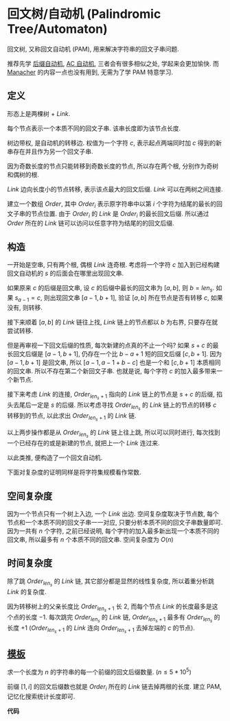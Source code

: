 # 回文树/自动机 (Palindromic Tree/Automaton)

回文树, 又称回文自动机 (PAM), 用来解决字符串的回文子串问题.

推荐先学 [后缀自动机](https://www.luogu.com.cn/blog/Wild-Donkey/hou-zhui-zi-dong-ji-suffix-automaton), [AC 自动机](https://www.luogu.com.cn/blog/Wild-Donkey/ac-zi-dong-ji-ahocorasickalgorithm), 三者会有很多相似之处, 学起来会更加愉快. 而 [Manacher](https://www.luogu.com.cn/blog/Wild-Donkey/manacher-algorithm) 的内容一点也没有用到, 无需为了学 PAM 特意学习.

## 定义

形态上是两棵树 + $Link$.

每个节点表示一个本质不同的回文子串. 该串长度即为该节点长度.

树边带权, 是自动机的转移边. 权值为一个字符 $c$, 表示起点两端同时加 $c$ 得到的新串存在并且作为另一个回文子串.

因为奇数长度的节点只能转移到奇数长度的节点, 所以存在两个根, 分别作为奇树和偶树的根.

$Link$ 边向长度小的节点转移, 表示该点最大的回文后缀. $Link$ 可以在两树之间连接.

建立一个数组 $Order$, 其中 $Order_i$ 表示原字符串中以第 $i$ 个字符为结尾的最长的回文子串的节点位置. 由于 $Order_i$ 的 $Link$ 是 $Order_i$ 的最长回文后缀. 所以通过 $Order$ 所在的 $Link$ 链可以访问以任意字符为结尾的的回文后缀.

## 构造

一开始是空串, 只有两个根, 偶根 $Link$ 连奇根. 考虑将一个字符 $c$ 加入到已经构建回文自动机的 $s$ 的后面会在哪里出现回文串. 

如果原来 $c$ 的后缀是回文串, 设 $c$ 的后缀中最长的回文串为 $[a, b]$, 则 $b = len_s$. 如果 $s_{a - 1} = c$, 则出现回文串 $[a - 1, b + 1]$, 验证 $[a, b]$ 所在节点是否有转移 $c$, 如果没有, 则转移.

接下来顺着 $[a, b]$ 的 $Link$ 链往上找, $Link$ 链上的节点都以 $b$ 为右界, 只要存在就尝试转移.

但是再审视一下回文后缀的性质, 每次新建的点真的不止一个吗? 如果 $s + c$ 的最长回文后缀是 $[a - 1, b + 1]$, 仍存在一个比 $b - a + 1$ 短的回文后缀 $[c, b + 1]$. 因为 $[a - 1, b + 1]$ 是回文串, 所以 $[a - 1, a - 1 + b - c]$ 也是一个和 $[c, b + 1]$ 本质相同的回文串. 所以不存在第二个新回文子串. 也就是说, 每个字符 $c$ 的加入最多带来一个新节点.

接下来考虑 $Link$ 的连接, $Order_{len_s + 1}$ 指向的 $Link$ 链上的节点是 $s + c$ 的后缀, 掐头去尾后一定是 $s$ 的后缀. 所以考虑寻找 $Order_{len_s}$ 的 $Link$ 链上的节点的转移 $c$ 转移到的节点, 以此求出 $Order_{len_s + 1}$ 的 $Link$ 链.

以上两步操作都是从 $Order_{len_s}$ 的 $Link$ 链上往上跳, 所以可以同时进行, 每次找到一个已经存在的或是新建的节点, 就把上一个 $Link$ 连过来.

以此类推, 便构造了一个回文自动机.

下面对复杂度的证明同样是将字符集规模看作常数.

## 空间复杂度

因为一个节点只有一个树上入边, 一个 $Link$ 出边. 空间复杂度取决于节点数, 每个节点和一个本质不同的回文子串一一对应, 只要分析本质不同的回文子串数量即可. 因为一共有 $n$ 个字符, 之前已经说明, 每个字符的加入最多新出现一个本质不同的回文串, 所以最多有 $n$ 个本质不同的回文串. 空间复杂度为 $O(n)$

## 时间复杂度

除了跳 $Order_{len_s}$ 的 $Link$ 链, 其它部分都是显然的线性复杂度, 所以着重分析跳 $Link$ 的复杂度.

因为转移树上的父亲长度比 $Order_{len_s + 1}$ 长 $2$, 而每个节点 $Link$ 的长度最多是这个点的长度 $-1$. 每次跳完 $Order_{len_s}$ 的 $Link$ 链, $Order_{len_s + 1}$ 最多有 $Order_{len_s}$ 的长度 $+1$ ($Order_{len_s + 1}$ 的 $Link$ 连向 $Order_{len_s + 1}$ 去掉左端的 $c$ 的节点).

## [模板](https://www.luogu.com.cn/problem/P5496)

求一个长度为 $n$ 的字符串的每一个前缀的回文后缀数量. ($n \leq 5 * 10^5$)

前缀 $[1, i]$ 的回文后缀数也就是 $Order_i$ 所在的 $Link$ 链去掉两根的长度. 建立 PAM, 记忆化搜索统计长度即可.

**代码**

```cpp

```
